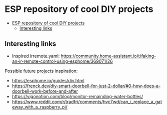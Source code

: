 # ESP repository of cool DIY projects

<!--toc:start-->
- [ESP repository of cool DIY projects](#esp-repository-of-cool-diy-projects)
  - [Interesting links](#interesting-links)
<!--toc:end-->

## Interesting links

- Inspired irremote.yaml: https://community.home-assistant.io/t/faking-an-ir-remote-control-using-esphome/369071/26

Possible future projects inspiration:

- https://esphome.io/guides/diy.html
- https://frenck.dev/diy-smart-doorbell-for-just-2-dollar/#0-how-does-a-doorbell-work-before-and-after
- https://vigonotion.com/blog/monitor-remainding-water-bottles/
- https://www.reddit.com/r/tradfri/comments/hvc7wd/can_i_replace_a_gateway_with_a_raspberry_pi/
